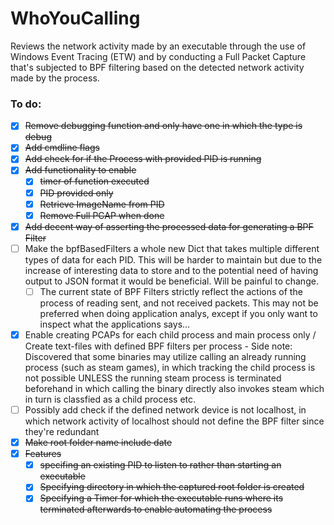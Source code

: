 # WhoYouCalling
Reviews the network activity made by an executable through the use of Windows Event Tracing (ETW) and by conducting a Full Packet Capture that's subjected to BPF filtering based on the detected network activity made by the process. 

### To do:
- [X] ~~Remove debugging function and only have one in which the type is debug~~
- [X] ~~Add cmdline flags~~ 
- [X] ~~Add check for if the Process with provided PID is running~~
- [X] ~~Add functionality to enable~~
	- [X] ~~timer of function executed~~ 
	- [X] ~~PID provided only~~ 
	- [X] ~~Retrieve ImageName from PID~~
	- [X] ~~Remove Full PCAP when done~~
- [X] ~~Add decent way of asserting the processed data for generating a BPF Filter~~
- [ ] Make the bpfBasedFilters a whole new Dict that takes multiple different types of data for each PID. This will be harder to maintain but due to the increase of interesting data to store and to the potential need of having output to JSON format it would be beneficial. Will be painful to change.
	- [ ] The current state of BPF Filters strictly reflect the actions of the process of reading sent, and not received packets. This may not be preferred when doing application analys, except if you only want to inspect what the applications says...
- [X] Enable creating PCAPs for each child process and main process only / Create text-files with defined BPF filters per process
		- Side note: Discovered that some binaries may utilize calling an already running process (such as steam games), in which tracking the child process is not possible UNLESS the running steam process is terminated beforehand in which calling the binary directly also invokes steam which in turn is classfied as a child process etc. 
- [ ] Possibly add check if the defined network device is not localhost, in which network activity of localhost should not define the BPF filter since they're redundant
- [X] ~~Make root folder name include date~~
- [X] ~~Features~~
  - [X] ~~specifing an existing PID to listen to rather than starting an executable~~
  - [X] ~~Specifying directory in which the captured root folder is created~~
  - [X] ~~Specifying a Timer for which the executable runs where its terminated afterwards to enable automating the process~~
